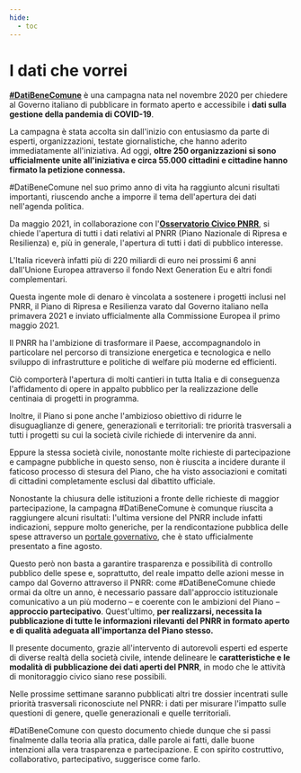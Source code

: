```yaml
---
hide:
  - toc
---
```


# I dati che vorrei

[**\#DatiBeneComune**](https://datibenecomune.it/) è una campagna nata nel novembre 2020 per chiedere al Governo italiano di pubblicare in formato aperto e accessibile i **dati sulla gestione della pandemia di COVID-19**.

La campagna è stata accolta sin dall'inizio con entusiasmo da parte di esperti, organizzazioni, testate giornalistiche, che hanno aderito immediatamente all'iniziativa. Ad oggi, **oltre 250 organizzazioni si sono ufficialmente unite all'iniziativa e circa 55.000 cittadini e cittadine hanno firmato la petizione connessa.**

\#DatiBeneComune nel suo primo anno di vita ha raggiunto alcuni risultati importanti, riuscendo anche a imporre il tema dell'apertura dei dati nell'agenda politica.

Da maggio 2021, in collaborazione con l'[**Osservatorio Civico PNRR**](https://www.osservatoriocivicopnrr.it/), si chiede l'apertura di tutti i dati relativi al PNRR (Piano Nazionale di Ripresa e Resilienza) e, più in generale, l'apertura di tutti i dati di pubblico interesse.

L'Italia riceverà infatti più di 220 miliardi di euro nei prossimi 6 anni dall'Unione Europea attraverso il fondo Next Generation Eu e altri fondi complementari.

Questa ingente mole di denaro è vincolata a sostenere i progetti inclusi nel PNRR, il Piano di Ripresa e Resilienza varato dal Governo italiano nella primavera 2021 e inviato ufficialmente alla Commissione Europea il primo maggio 2021.

Il PNRR ha l'ambizione di trasformare il Paese, accompagnandolo in particolare nel percorso di transizione energetica e tecnologica e nello sviluppo di infrastrutture e politiche di welfare più moderne ed efficienti.

Ciò comporterà l'apertura di molti cantieri in tutta Italia e di conseguenza l'affidamento di opere in appalto pubblico per la realizzazione delle centinaia di progetti in programma.

Inoltre, il Piano si pone anche l'ambizioso obiettivo di ridurre le disuguaglianze di genere, generazionali e territoriali: tre priorità trasversali a tutti i progetti su cui la società civile richiede di intervenire da anni.

Eppure la stessa società civile, nonostante molte richieste di partecipazione e campagne pubbliche in questo senso, non è riuscita a incidere durante il faticoso processo di stesura del Piano, che ha visto associazioni e comitati di cittadini completamente esclusi dal dibattito ufficiale.

Nonostante la chiusura delle istituzioni a fronte delle richieste di maggior partecipazione, la campagna \#DatiBeneComune è comunque riuscita a raggiungere alcuni risultati: l'ultima versione del PNRR include infatti indicazioni, seppure molto generiche, per la rendicontazione pubblica delle spese attraverso un [portale governativo](http://italiadomani.gov.it), che è stato ufficialmente presentato a fine agosto.

Questo però non basta a garantire trasparenza e possibilità di controllo pubblico delle spese e, soprattutto, del reale impatto delle azioni messe in campo dal Governo attraverso il PNRR: come \#DatiBeneComune chiede ormai da oltre un anno, è necessario passare dall'approccio istituzionale comunicativo a un più moderno – e coerente con le ambizioni del Piano – **approccio partecipativo**. Quest'ultimo, **per realizzarsi, necessita la pubblicazione di tutte le informazioni rilevanti del PNRR in formato aperto e di qualità adeguata all'importanza del Piano stesso.**

Il presente documento, grazie all'intervento di autorevoli esperti ed esperte di diverse realtà della società civile, intende delineare le **caratteristiche e le modalità di pubblicazione dei dati aperti del PNRR**, in modo che le attività di monitoraggio civico siano rese possibili.

Nelle prossime settimane saranno pubblicati altri tre dossier incentrati sulle priorità trasversali riconosciute nel PNRR: i dati per misurare l'impatto sulle questioni di genere, quelle generazionali e quelle territoriali.

\#DatiBeneComune con questo documento chiede dunque che si passi finalmente dalla teoria alla pratica, dalle parole ai fatti, dalle buone intenzioni alla vera trasparenza e partecipazione. E con spirito costruttivo, collaborativo, partecipativo, suggerisce come farlo.

